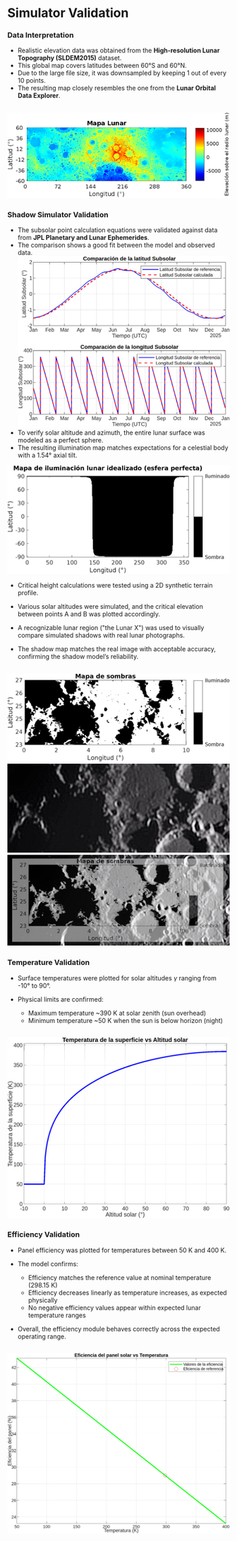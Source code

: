 # Simulator Validation

### Data Interpretation

* Realistic elevation data was obtained from the **High-resolution Lunar Topography (SLDEM2015)** dataset.
* This global map covers latitudes between 60°S and 60°N.
* Due to the large file size, it was downsampled by keeping 1 out of every 10 points.
* The resulting map closely resembles the one from the **Lunar Orbital Data Explorer**.
  
![Lunar DEM map](images/lunar_map.png)
---

### Shadow Simulator Validation

* The subsolar point calculation equations were validated against data from **JPL Planetary and Lunar Ephemerides**.
* The comparison shows a good fit between the model and observed data.
![latSlonS](images/latSlonS.png)
* To verify solar altitude and azimuth, the entire lunar surface was modeled as a perfect sphere.
* The resulting illumination map matches expectations for a celestial body with a 1.54° axial tilt.
  
![sphere_declination_azimuth](images/sphere_declination_azimuth.png)

* Critical height calculations were tested using a 2D synthetic terrain profile.
* Various solar altitudes were simulated, and the critical elevation between points A and B was plotted accordingly.

* A recognizable lunar region ("the Lunar X") was used to visually compare simulated shadows with real lunar photographs.
* The shadow map matches the real image with acceptable accuracy, confirming the shadow model’s reliability.
  
![Lunar X simulation](images/lunar_x_simulation.png)
![Lunar X](images/zoom_lunar_x.png)
![overlap](images/overlap.png)
---

### Temperature Validation

* Surface temperatures were plotted for solar altitudes $\gamma$ ranging from -10° to 90°.
* Physical limits are confirmed:

  * Maximum temperature \~390 K at solar zenith (sun overhead)
  * Minimum temperature \~50 K when the sun is below horizon (night)
    
![Temperature Validation](images/plot_temperature.png)
---

### Efficiency Validation

* Panel efficiency was plotted for temperatures between 50 K and 400 K.

* The model confirms:

  * Efficiency matches the reference value at nominal temperature (298.15 K)
  * Efficiency decreases linearly as temperature increases, as expected physically
  * No negative efficiency values appear within expected lunar temperature ranges

* Overall, the efficiency module behaves correctly across the expected operating range.
  
![Efficiency Validation](images/plot_efficiency.png)
---
